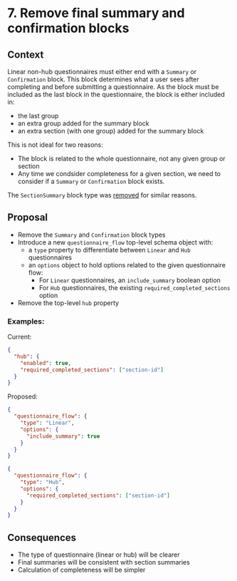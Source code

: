 # 7. Remove final summary and confirmation blocks

## Context

Linear non-hub questionnaires must either end with a `Summary` or `Confirmation` block. This block determines what a user sees after completing and before submitting a questionnaire. As the block must be included as the last block in the questionnaire, the block is either included in:
- the last group
- an extra group added for the summary block
- an extra section (with one group) added for the summary block

This is not ideal for two reasons:
- The block is related to the whole questionnaire, not any given group or section
- Any time we condsider completeness for a given section, we need to consider if a `Summary` or `Confirmation` block exists.

The `SectionSummary` block type was [removed](https://github.com/ONSdigital/eq-questionnaire-validator/pull/29) for similar reasons. 

## Proposal

- Remove the `Summary` and `Confirmation` block types
- Introduce a new `questionnaire_flow` top-level schema object with:
  - a `type` property to differentiate between `Linear` and `Hub` questionnaires
  - an `options` object to hold options related to the given questionnaire flow:
    - For `Linear` questionnaires, an `include_summary` boolean option
    - For `Hub` questionnaires, the existing `required_completed_sections` option
- Remove the top-level `hub` property

### Examples:

Current:

```json
{
  "hub": {
    "enabled": true,
    "required_completed_sections": ["section-id"]
  }
}
```

Proposed:

```json
{
  "questionnaire_flow": {
    "type": "Linear",
    "options": {
      "include_summary": true
    }
  }
}
```

```json
{
  "questionnaire_flow": {
    "type": "Hub",
    "options": {
      "required_completed_sections": ["section-id"]
    }
  }
}
```

## Consequences

- The type of questionnaire (linear or hub) will be clearer
- Final summaries will be consistent with section summaries
- Calculation of completeness will be simpler